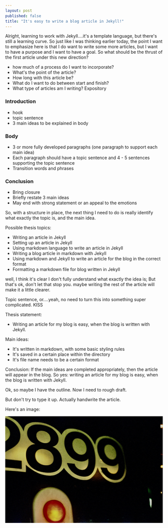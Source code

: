 ```yaml
---
layout: post
published: false
title: "It's easy to write a blog article in Jekyll!"
---
```


Alright, learning to work with Jekyll....it's a template language, but there's still a learning curve. So just like I was thinking earlier today, the point I want to emphasize here is that I do want to write some more articles, but I want to have a purpose and I want to have a goal. So what should be the thrust of the first article under this new direction?

- how much of a process do I want to incorporate?
- What's the point of the article?
- How long with this article be?
- What do I want to do between start and finish?
- What type of articles am I writing? Expository

### Introduction
- hook
- topic sentence
- 3 main ideas to be explained in body

### Body
- 3 or more fully developed paragraphs (one paragraph to support each main idea)
- Each paragraph should have a topic sentence and 4 - 5 sentences supporting the topic sentence
- Transition words and phrases

### Conclusion
- Bring closure
- Briefly restate 3 main ideas
- May end with strong statement or an appeal to the emotions

So, with a structure in place, the next thing I need to do is really identify what exactly the topic is, and the main idea.

Possible thesis topics:
- Writing an article in Jekyll
- Setting up an article in Jekyll
- Using markdown language to write an article in Jekyll
- Writing a blog article in markdown with Jekyll
- Using markdown and Jekyll to write an article for the blog in the correct format
- Formatting a markdown file for blog written in Jekyll

well, I think it's clear I don't fully understand what exactly the idea is; But that's ok, don't let that stop you. maybe writing the rest of the article will make it a little clearer.

Topic sentence, or....yeah, no need to turn this into something super complicated. KISS

Thesis statement:
* Writing an article for my blog is easy, when the blog is written with Jekyll.

Main ideas:
- It's written in markdown, with some basic styling rules
- It's saved in a certain place within the directory
- It's file name needs to be a certain format

Conclusion:
If the main ideas are completed appropriately, then the article will appear in the blog. So yes: writing an article for my blog is easy, when the blog is written with Jekyll.

Ok, so maybe I have the outline. Now I need to rough draft.

But don't try to type it up. Actually handwrite the article.

Here's an image:

![My helpful screenshot](/assets/images/2899.jpeg)